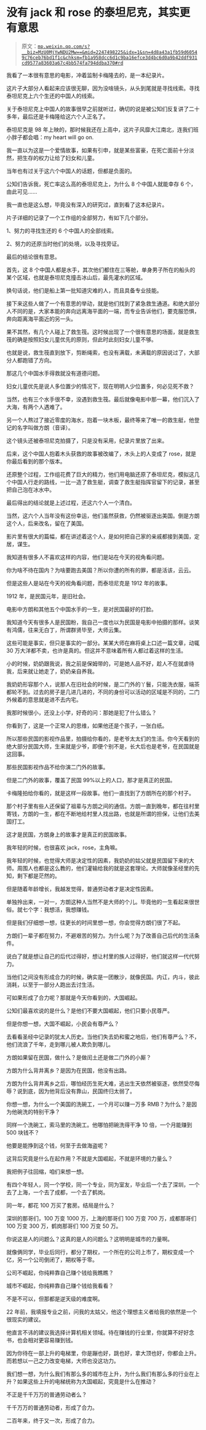 # 没有 jack 和 rose 的泰坦尼克，其实更有意思

> 原文：[`mp.weixin.qq.com/s?__biz=MzU0MjYwNDU2Mw==&mid=2247498225&idx=1&sn=4d8a43a1fb59d60549c76ceb76bd1f1c&chksm=fb1a958dcc6d1c9ba16efce3d4bc6d0a9b42ddf931cd9577a83603a67c4bb574fa794ddba370#rd`](http://mp.weixin.qq.com/s?__biz=MzU0MjYwNDU2Mw==&mid=2247498225&idx=1&sn=4d8a43a1fb59d60549c76ceb76bd1f1c&chksm=fb1a958dcc6d1c9ba16efce3d4bc6d0a9b42ddf931cd9577a83603a67c4bb574fa794ddba370#rd)

我看了一本很有意思的电影，冲着监制卡梅隆去的，是一本纪录片。 

这片子大部分人看起来应该很无聊，因为没啥镜头，从头到尾就是寻找线索。寻找泰坦尼克上六个生还的中国人的线索。

关于泰坦尼克上中国人的故事很早之前就听过，确切的说是被公知们反复讲了二十多年，最后还是卡梅隆给这六个人正名了。

泰坦尼克是 98 年上映的，那时候我还在上高中，这片子风靡大江南北，连我们班小胖子都会唱：my heart will go on.

我一直以为这是一个爱情故事，如果有引申，就是某些富豪，在死亡面前十分淡然，把生存的权力让给了妇女和儿童。

当年也有过关于这六个中国人的话题，但都是负面的。 

公知们告诉我，死亡率这么高的泰坦尼克上，为什么 8 个中国人就能幸存 6 个，由此可见......

我一直也是这么想，毕竟没有深入的研究过，直到看了这本纪录片。 

片子详细的记录了一个工作组的全部努力，有如下几个部分。 

1、努力的寻找生还的 6 个中国人的全部线索。

2、努力的还原当时他们的处境，以及寻找旁证。

最后的结论很有意思。 

首先，这 8 个中国人都是水手，其次他们都住在三等舱，单身男子所在的船头的某个区域，也就是泰坦尼克撞击冰山后，最先灌水的区域。 

换句话说，他们是船上第一批知道灾难的人，而且具备专业技能。

接下来这些人做了一个有意思的举动，就是他们找到了紧急救生通道。和绝大部分人不同的是，大家本能的奔向远离海平面的一端，而专业告诉他们，要克服恐惧，奔向距离海平面近的另一头。 

果不其然，有几个人碰上了救生筏。这时候出现了一个很有意思的场面，就是救生筏的确是按照妇女儿童优先的原则，但此时此刻妇女儿童不够。

也就是说，救生筏直到放下，剪断绳索，也没有满载，未满载的原因说过了，大部分人都跑错了方向。

那这几个中国水手得救就没有道德问题。

妇女儿童优先是说人多位置少的情况下，现在明明人少位置多，何必见死不救？ 

当然，也有三个水手很不幸，没遇到救生筏。最后就像电影中那一幕，他们沉入了大海，有两个人遇难了。 

另一个人熬过了接近零度的海水，抱着一块木板，最终等来了唯一的救生艇，他登记的名字叫做方朗（音译）。

这个镜头还被泰坦尼克拍摄了，只是没有采用，纪录片里放了出来。 

后来，这个中国人抱着木头获救的故事被改编了，木头上的人变成了 rose，就是你最后看到的那个版本。

还原整个过程，工作组花费了巨大的精力，他们用电脑还原了泰坦尼克，模拟这几个中国人行走的路线，一比一造了救生艇，调查了救生艇指挥官留下的记录，甚至把自己泡在冰水中。 

最后得出的结论就是上述过程，还这六个人一个清白。

当然，这六个人当年没有这份幸运，他们虽然获救，仍然被驱逐出美国。倒是方朗这个人，后来改名，留在了美国。 

影片里有很大的篇幅，都在讲述着这个人，是如何把自己家的亲戚都接到美国，定居，谋生。 

我知道有很多人不喜欢这样的内容，他们是站在今天的视角看问题。

你为啥不待在国内？为啥要跑去美国？所以你遭的所有的罪，都是活该，云云。

但是这些人是站在今天的视角看问题，而泰坦尼克是 1912 年的故事。

1912 年，是民国元年，是旧社会。

电影中方朗和其他五个中国水手的一生，是对民国最好的打脸。

我知道今天有很多人是民国粉，我自己一度也以为民国是电影中拍摄的那样。谈笑有鸿儒，往来无白丁，所谓群贤毕至，大师云集。

这些可能是事实，但只是事实的一部分。某某大师在麻将桌上口述一篇文章，动辄 30 万大洋都不卖，也许是真的。但这并不意味着所有人都过着这样的生活。

小的时候，奶奶跟我说，我之前是保姆带的，可是她人品不好，趁人不在就虐待我，后来就让她走了，奶奶亲自养我。 

我奶奶形容那个人，说那人在旧社会的时候，是二门外的丫鬟，只能洗衣服，端茶都轮不到。过去的房子是几进几进的，不同的身份可以活动的区域是不同的，二门外候着的意思就是进不去内宅。 

我那时候很小，还没上小学，好奇的问：那她是犯了什么错么？ 

你看到了，这是一个正常人的思维，如果他还是个孩子，一张白纸。 

所以那些民国的影视作品里，拍摄给你看的，是老爷太太们的生活。你今天看到的绝大部分民国大师，生来就是少爷，即便个别不是，长大后也是老爷，在民国就是这回事。

那些民国影视作品不给你演二门外的故事。 

但是二门外的故事，覆盖了民国 99%以上的人口，那才是真正的民国。 

卡梅隆拍给你看的，就是这样一段故事。他们一直找到了方朗所在的那个村子。 

那个村子里有些人还保留了祖辈与方朗之间的通信。方朗一直到晚年，都在往村里寄钱，方朗的一生，都在不断地给村里人找出路，也就是所谓的担保，让他们去美国打工。 

这才是民国，方朗身上的故事才是真正的民国故事。

我年轻的时候，也很喜欢 jack，rose，主角嘛。 

我年轻的时候，也觉得大师是决定性的因素，我奶奶的姑父就是民国留下来的大师。周围人也都是这么教的，他们灌输给我的就是这套理论。大师就像圣经里的先知，剩下都是茫然的。

但是随着年龄增长，我越发觉得，普通劳动者才是决定性因素。 

单独拎出来，一对一，方朗这种人当然不是大师的个儿。毕竟他的一生看起来很世俗。就七个字：我想活，我想赚钱。

但是我们仔细想一想，往更长的时间里想一想，你会觉得方朗们很了不起。 

方朗们一辈子都在努力，不避艰苦的努力。为什么呢？为了改善自己后代的生活条件。 

说白了就是想让自己的后代过得好，想让村里的族人过得好，他们就这样一代代努力。 

当他们之间没有形成合力的时候，确实是一团散沙，就像民国。内讧，内斗，彼此消耗，以至于一部分人跑出去讨生活。 

可如果形成了合力呢？那就是今天你看到的，大国崛起。

公知们最喜欢说的是什么？是他们不要大国崛起，他们只要小民尊严。 

但是你想一想，大国不崛起，小民会有尊严么？ 

去看看圣经中记录的犹太人历史。当他们失去奶和蜜之地后，他们有尊严么？不，他们流浪了千年，走到哪儿被人欺负到哪儿。

方朗如果留在民国，做什么？是做闰土还是做二门外的小厮？ 

方朗为什么背井离乡？是因为在民国，他没有出路。 

方朗为什么背井离乡之后，哪怕经历生死大难，逃出生天依然被驱逐，依然受尽侮辱？说到底，因为他背后没有靠山，民国终归太弱了。

你想一想，为什么一个美国的洗碗工，一个月可以赚一万多 RMB？为什么？是因为他碗洗的特别干净？

同样一个洗碗工，索马里的洗碗工。他哪怕把碗洗得干净 10 倍，一个月能赚到 500 块钱不？ 

他要是能挣到这个钱，何至于去做海盗呢？

这背后究竟是什么在起作用？不就是大国崛起，不就是环境的力量么？ 

我把例子往回缩，咱们来想一想。

有四个年轻人，同一个学校，同一个专业，同为室友，毕业后一个去了深圳，一个去了上海，一个去了成都，一个去了鹤岗。

同一年，都花 100 万买了套房。结局是什么？

深圳的那哥们，100 万变 1000 万，上海的那哥们 100 万变 700 万，成都那哥们 100 万变 300 万，鹤岗那哥们 100 万变 50 万。

你说这是人的问题么？这真的是人的问题么？这明明是城市的力量啊。

就像俩同学，毕业后同行，都分了期权，一个所在的公司上市了，期权变成一个亿，另一个公司倒闭了，期权等于零。 

公司不崛起，你纯粹靠自己赚个钱给我瞧瞧？

城市不崛起，你纯粹靠自己赚个钱给我看看？ 

不是不可以，但那都是逆天级的难度啊。

22 年前，我填报专业之前，问我的太姑父，他这个理想主义者给我的依然是一个很现实的建议。

他直言不讳的建议我选择计算机相关领域。待在赚钱的行业里，你就算不好好念书，也会相对更容易赚到钱。 

因为你待在一部上升的电梯里，你是蹦也好，跳也好，拿大顶也好，你都会上升。而若想以一己之力改变电梯，大师也没这功力。

我们想一想，为什么我们有那么多的城市在上升，为什么我们有那么多的行业在上升？如果这些上升的电梯统称为大国崛起，究竟是什么在推动？ 

不正是千千万万的普通劳动者么？ 

千千万万的普通劳动者，形成了合力。

二百年来，终于又一次，形成了合力。